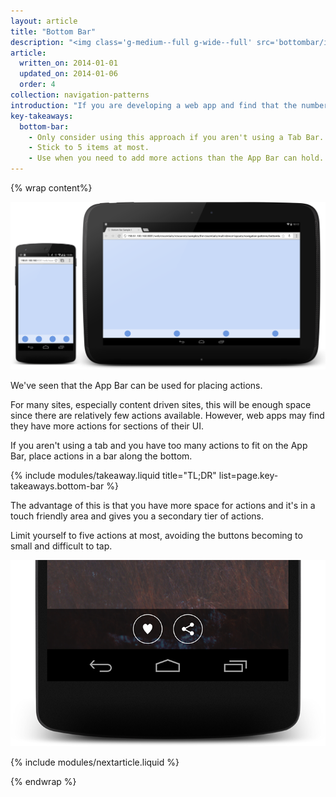 ```yaml
---
layout: article
title: "Bottom Bar"
description: "<img class='g-medium--full g-wide--full' src='bottombar/images/bottombar.png'>If you are developing a web app and find that the number of actions a user can perform is more than the App Bar can handle, the best option is to overflow into a Bottom Bar."
article:
  written_on: 2014-01-01
  updated_on: 2014-01-06
  order: 4
collection: navigation-patterns
introduction: "If you are developing a web app and find that the number of actions a user can perform is more than the App Bar can handle, the best option is to overflow into a Bottom Bar."
key-takeaways:
  bottom-bar:
    - Only consider using this approach if you aren't using a Tab Bar.
    - Stick to 5 items at most.
    - Use when you need to add more actions than the App Bar can hold.
---
```


{% wrap content%}

<a href="/web/essentials/resources/samples/the-essentials/multi-device-layouts/navigation-patterns/bottombar-sample1.html"><img class="g-medium--full g-wide--full" src="images/bottombar.png"></a>

<div style="clear: both;"></div>

We've seen that the App Bar can be used for placing actions.

For many sites, especially content driven sites, this will be enough space since there are relatively few actions available. However, web apps may find they have more actions for sections of their UI.

If you aren't using a tab and you have too many actions to fit on the App Bar, place actions in a bar along the bottom. 

{% include modules/takeaway.liquid title="TL;DR" list=page.key-takeaways.bottom-bar %}

The advantage of this is that you have more space for actions and it's in a touch friendly area and gives you a secondary tier of actions. 

Limit yourself to five actions at most, avoiding the buttons becoming to small and difficult to tap.

<a href="/web/essentials/resources/samples/the-essentials/multi-device-layouts/navigation-patterns/appbar-navdrawer-bottombar-sample.html"><img class="g--half g--last" src="images/bottom-bar-alt-1.png"></a>

<div style="clear: both;"></div>

{% include modules/nextarticle.liquid %}

{% endwrap %}
